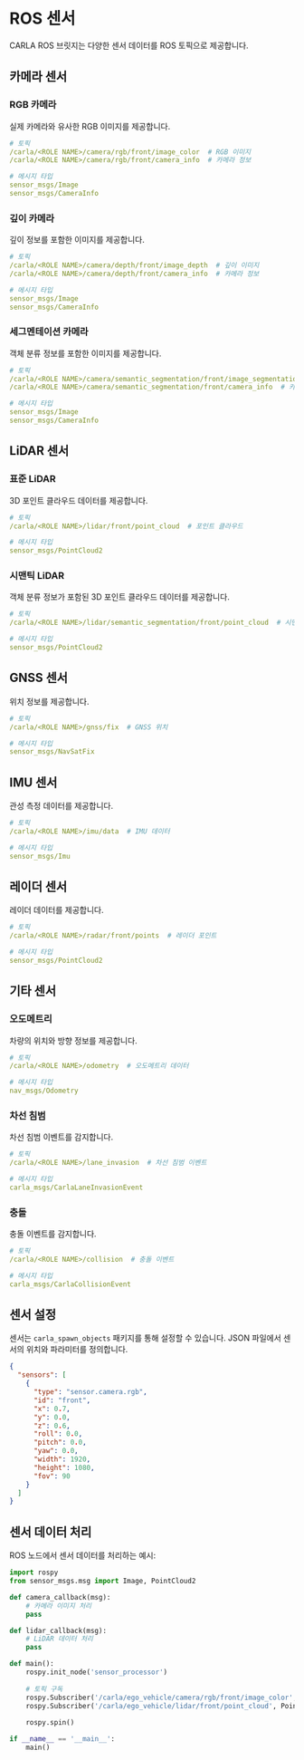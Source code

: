 # ROS 센서

CARLA ROS 브릿지는 다양한 센서 데이터를 ROS 토픽으로 제공합니다.

## 카메라 센서

### RGB 카메라
실제 카메라와 유사한 RGB 이미지를 제공합니다.

```yaml
# 토픽
/carla/<ROLE NAME>/camera/rgb/front/image_color  # RGB 이미지
/carla/<ROLE NAME>/camera/rgb/front/camera_info  # 카메라 정보

# 메시지 타입
sensor_msgs/Image
sensor_msgs/CameraInfo
```

### 깊이 카메라
깊이 정보를 포함한 이미지를 제공합니다.

```yaml
# 토픽
/carla/<ROLE NAME>/camera/depth/front/image_depth  # 깊이 이미지
/carla/<ROLE NAME>/camera/depth/front/camera_info  # 카메라 정보

# 메시지 타입
sensor_msgs/Image
sensor_msgs/CameraInfo
```

### 세그멘테이션 카메라
객체 분류 정보를 포함한 이미지를 제공합니다.

```yaml
# 토픽
/carla/<ROLE NAME>/camera/semantic_segmentation/front/image_segmentation  # 세그멘테이션 이미지
/carla/<ROLE NAME>/camera/semantic_segmentation/front/camera_info  # 카메라 정보

# 메시지 타입
sensor_msgs/Image
sensor_msgs/CameraInfo
```

## LiDAR 센서

### 표준 LiDAR
3D 포인트 클라우드 데이터를 제공합니다.

```yaml
# 토픽
/carla/<ROLE NAME>/lidar/front/point_cloud  # 포인트 클라우드

# 메시지 타입
sensor_msgs/PointCloud2
```

### 시맨틱 LiDAR
객체 분류 정보가 포함된 3D 포인트 클라우드 데이터를 제공합니다.

```yaml
# 토픽
/carla/<ROLE NAME>/lidar/semantic_segmentation/front/point_cloud  # 시맨틱 포인트 클라우드

# 메시지 타입
sensor_msgs/PointCloud2
```

## GNSS 센서
위치 정보를 제공합니다.

```yaml
# 토픽
/carla/<ROLE NAME>/gnss/fix  # GNSS 위치

# 메시지 타입
sensor_msgs/NavSatFix
```

## IMU 센서
관성 측정 데이터를 제공합니다.

```yaml
# 토픽
/carla/<ROLE NAME>/imu/data  # IMU 데이터

# 메시지 타입
sensor_msgs/Imu
```

## 레이더 센서
레이더 데이터를 제공합니다.

```yaml
# 토픽
/carla/<ROLE NAME>/radar/front/points  # 레이더 포인트

# 메시지 타입
sensor_msgs/PointCloud2
```

## 기타 센서

### 오도메트리
차량의 위치와 방향 정보를 제공합니다.

```yaml
# 토픽
/carla/<ROLE NAME>/odometry  # 오도메트리 데이터

# 메시지 타입
nav_msgs/Odometry
```

### 차선 침범
차선 침범 이벤트를 감지합니다.

```yaml
# 토픽
/carla/<ROLE NAME>/lane_invasion  # 차선 침범 이벤트

# 메시지 타입
carla_msgs/CarlaLaneInvasionEvent
```

### 충돌
충돌 이벤트를 감지합니다.

```yaml
# 토픽
/carla/<ROLE NAME>/collision  # 충돌 이벤트

# 메시지 타입
carla_msgs/CarlaCollisionEvent
```

## 센서 설정

센서는 `carla_spawn_objects` 패키지를 통해 설정할 수 있습니다. JSON 파일에서 센서의 위치와 파라미터를 정의합니다.

```json
{
  "sensors": [
    {
      "type": "sensor.camera.rgb",
      "id": "front",
      "x": 0.7,
      "y": 0.0,
      "z": 0.6,
      "roll": 0.0,
      "pitch": 0.0,
      "yaw": 0.0,
      "width": 1920,
      "height": 1080,
      "fov": 90
    }
  ]
}
```

## 센서 데이터 처리

ROS 노드에서 센서 데이터를 처리하는 예시:

```python
import rospy
from sensor_msgs.msg import Image, PointCloud2

def camera_callback(msg):
    # 카메라 이미지 처리
    pass

def lidar_callback(msg):
    # LiDAR 데이터 처리
    pass

def main():
    rospy.init_node('sensor_processor')
    
    # 토픽 구독
    rospy.Subscriber('/carla/ego_vehicle/camera/rgb/front/image_color', Image, camera_callback)
    rospy.Subscriber('/carla/ego_vehicle/lidar/front/point_cloud', PointCloud2, lidar_callback)
    
    rospy.spin()

if __name__ == '__main__':
    main() 
    
```